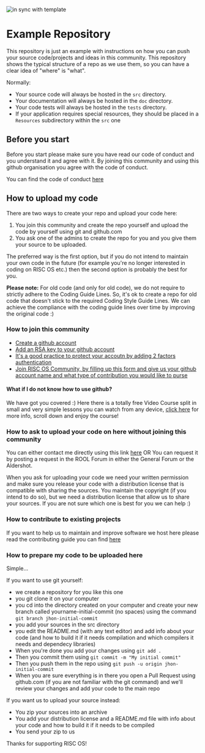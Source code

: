 ![in sync with template](https://github.com/RISC-OS-Community/ExampleRepository/actions/workflows/sync-from-template.yaml/badge.svg)

# Example Repository

This repository is just an example with instructions on how you can push your source code/projects and ideas in this community. This repository shows the typical structure of a repo as we use them, so you can have a clear idea of "where" is "what".

Normally:
* Your source code will always be hosted in the `src` directory.
* Your documentation will always be hosted in the `doc` directory.
* Your code tests will always be hosted in the `tests` directory.
* If your application requires special resources, they should be placed in a `Resources` subdirectory within the `src` one

## Before you start
Before you start please make sure you have read our code of conduct and you understand it and agree with it. By joining this community and using this github organisation you agree with the code of conduct.

You can find the code of conduct [here](./CODE_OF_CONDUCT.md)

## How to upload my code
There are two ways to create your repo and upload your code here:
1) You join this community and create the repo yourself and upload the code by yourself using git and github.com
2) You ask one of the admins to create the repo for you and you give them your source to be uploaded.

The preferred way is the first option, but if you do not intend to maintain your own code in the future (for example you're no longer interested in coding on RISC OS etc.) then the second option is probably the best for you.

<b>Please note:</b> For old code (and only for old code), we do not require to strictly adhere to the Coding Guide Lines. So, it's ok to create a repo for old code that doesn't stick to the required Coding Style Guide Lines. We can achieve the compliance with the coding guide lines over time by improving the original code :)

### How to join this community

- [Create a github account](https://github.com/join)
- [Add an RSA key to your github account](https://docs.github.com/en/github/authenticating-to-github/adding-a-new-ssh-key-to-your-github-account)
- [It's a good practice to protect your accoutn by adding 2 factors authentication](https://docs.github.com/en/github/authenticating-to-github/configuring-two-factor-authentication)
- [Join RISC OS Community, by filling up this form and give us your github account name and what type of contribution you would like to purse](https://paolozaino.wordpress.com/contact/)

#### What if I do not know how to use github?
We have got you covered :) Here there is a totally free Video Course split in small and very simple lessons you can watch from any device, [click here](https://app.egghead.io/playlists/how-to-contribute-to-an-open-source-project-on-github) for more info, scroll down and enjoy the course!

### How to ask to upload your code on here without joining this community

You can either contact me directly using this link [here](https://paolozaino.wordpress.com/contact/)
OR
You can request it by posting a request in the ROOL Forum in either the General Forum or the Aldershot.

When you ask for uploading your code we need your written permission and make sure you release your code with a distribution license that is compatible with sharing the sources. You maintain the copyright (if you intend to do so), but we need a distribution license that allow us to share your sources. If you are not sure which one is best for you we can help :)

### How to contribute to existing projects

If you want to help us to maintain and improve software we host here please read the contributing guide you can find [here](./CONTRIBUTING.md)

### How to prepare my code to be uploaded here

Simple...

If you want to use git yourself: 
- we create a repository for you like this one
- you git clone it on your computer
- you cd into the directory created on your computer and create your new branch called yourname-initial-commit (no spaces) using the command ```git branch jhon-initial-commit```
- you add your sources in the src directory
- you edit the README.md (with any text editor) and add info about your code (and how to build it if it needs compilation and which compilers it needs and dependecy libraries)
- When you're done you add your changes using ```git add .```
- Then you commit them using ```git commit -m "My initial commit"```
- Then you push them in the repo using ```git push -u origin jhon-initial-commit```
- When you are sure everything is in there you open a Pull Request using github.com (if you are not familiar with the git command) and we'll review your changes and add your code to the main repo

If you want us to upload your source instead:
- You zip your sources into an archive
- You add your distribution license and a README.md file with info about your code and how to build it if it needs to be compiled
- You send your zip to us

Thanks for supporting RISC OS!
